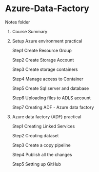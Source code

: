 # Azure-Data-Factory
 
Notes folder 
1. Course Summary


2. Setup Azure environment practical

	Step1 Create Resource Group
	
	Step2 Create Storage Account
	
	Step3 Create storage containers
	
	Step4 Manage access to Container
	
	Step5 Create Sql server and database
	
	Step6 Uploading files to ADLS account
	
	Step7 Creating ADF - Azure data factory

3. Azure data factory (ADF) practical

   Step1 Creating Linked Services
   
   Step2 Creating dataset
   
   Step3 Create a copy pipeline
   
   Step4 Publish all the changes
   
   Step5 Setting up GitHub

